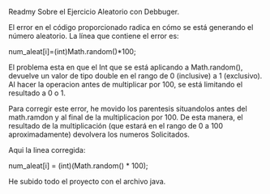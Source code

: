Readmy Sobre el Ejercicio Aleatorio con Debbuger.

El error en el código proporcionado radica en cómo se está generando el número aleatorio. La línea que contiene el error es:

num_aleat[i]=(int)Math.random()*100;

El problema esta en que el Int que se está aplicando a Math.random(), devuelve un valor de tipo double en el rango de 0 (inclusive) a 1 (exclusivo). Al hacer la operacion antes de multiplicar por 100, se está limitando el resultado a 0 o 1.

Para corregir este error, he movido los parentesis situandolos antes del math.ramdon y al final de la multiplicacion por 100. De esta manera, el resultado de la multiplicación (que estará en el rango de 0 a 100 aproximadamente) devolvera los numeros Solicitados.

Aqui la linea corregida:

num_aleat[i] = (int)(Math.random() * 100);

He subido todo el proyecto con el archivo java.

